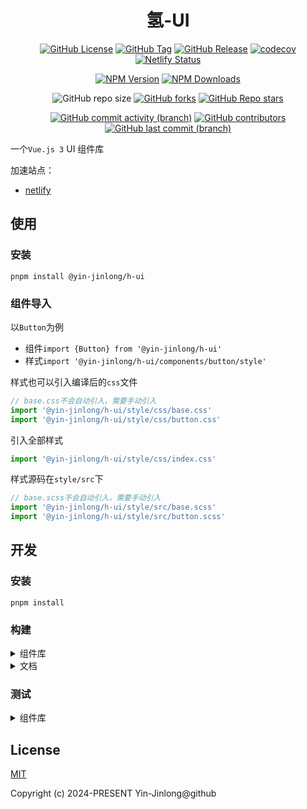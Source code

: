 # <div align=center>氢-UI</div>

<div align=center>

[//]: # (概览)

[![GitHub License](https://img.shields.io/github/license/Yin-Jinlong/h-ui)](https://github.com/Yin-Jinlong/h-ui/blob/main/LICENSE.md)
[![GitHub Tag](https://img.shields.io/github/v/tag/yin-jinlong/h-ui)](https://github.com/Yin-Jinlong/h-ui/tags)
[![GitHub Release](https://img.shields.io/github/v/release/yin-jinlong/h-ui)](https://github.com/Yin-Jinlong/h-ui/releases)
[![codecov](https://codecov.io/gh/Yin-Jinlong/h-ui/graph/badge.svg?token=VCK8VB6I3Y)](https://codecov.io/gh/Yin-Jinlong/h-ui)
[![Netlify Status](https://api.netlify.com/api/v1/badges/ce230d3a-0722-4288-95d5-515de080efce/deploy-status)](https://app.netlify.com/sites/h-ui/deploys)

[//]: # (npm)
[![NPM Version](https://img.shields.io/npm/v/%40yin-jinlong%2Fh-ui)](https://www.npmjs.com/package/@yin-jinlong/h-ui)
[![NPM Downloads](https://img.shields.io/npm/dm/%40yin-jinlong%2Fh-ui)](https://www.npmjs.com/package/@yin-jinlong/h-ui)

[//]: # (仓库信息)

![GitHub repo size](https://img.shields.io/github/repo-size/Yin-Jinlong/h-ui)
[![GitHub forks](https://img.shields.io/github/forks/Yin-Jinlong/h-ui)](https://github.com/Yin-Jinlong/h-ui/forks)
[![GitHub Repo stars](https://img.shields.io/github/stars/Yin-Jinlong/h-ui)](https://github.com/Yin-Jinlong/h-ui/stargazers)

[//]: # (活动)

[![GitHub commit activity (branch)](https://img.shields.io/github/commit-activity/m/Yin-Jinlong/h-ui)](https://github.com/Yin-Jinlong/h-ui/activity)
[![GitHub contributors](https://img.shields.io/github/contributors/Yin-Jinlong/h-ui)](https://github.com/Yin-Jinlong/h-ui/graphs/contributors)
[![GitHub last commit (branch)](https://img.shields.io/github/last-commit/Yin-Jinlong/h-ui/main)](https://github.com/Yin-Jinlong/h-ui/activity)

</div>

一个`Vue.js 3` UI 组件库

加速站点：

- [netlify](https://docs-netlify.h-ui.linkpc.net/)

## 使用

### 安装

```shell
pnpm install @yin-jinlong/h-ui
```

### 组件导入

以`Button`为例

- 组件`import {Button} from '@yin-jinlong/h-ui'`
- 样式`import '@yin-jinlong/h-ui/components/button/style'`

样式也可以引入编译后的`css`文件

```ts
// base.css不会自动引入，需要手动引入
import '@yin-jinlong/h-ui/style/css/base.css'
import '@yin-jinlong/h-ui/style/css/button.css'
```

引入全部样式
```ts
import '@yin-jinlong/h-ui/style/css/index.css'
```

样式源码在`style/src`下

```ts
// base.scss不会自动引入，需要手动引入
import '@yin-jinlong/h-ui/style/src/base.scss'
import '@yin-jinlong/h-ui/style/src/button.scss'
```

## 开发

### 安装

```shell
pnpm install
```

### 构建

<details>
  <summary>组件库</summary>

```shell
pnpm run packages:build
```

</details>

<details>
  <summary>文档</summary>

```shell
pnpm run docs:build
```

</details>

### 测试

<details>
  <summary>组件库</summary>

```shell
pnpm run packages:test
```

</details>

## License

[MIT](LICENSE.md)

Copyright (c) 2024-PRESENT Yin-Jinlong@github
